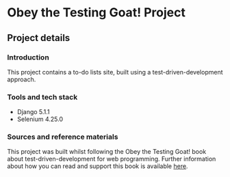 # Obey the Testing Goat! Project

## Project details

### Introduction
This project contains a to-do lists site, built using a test-driven-development approach.

### Tools and tech stack
- Django 5.1.1
- Selenium 4.25.0

### Sources and reference materials
This project was built whilst following the Obey the Testing Goat! book about test-driven-development for web programming. Further information about how you can read and support this book is available [here](https://www.obeythetestinggoat.com/).